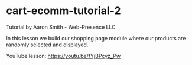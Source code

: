 # cart-ecomm-tutorial-2
Tutorial by Aaron Smith - Web-Presence LLC

In this lesson we build our shopping page module where our products are randomly selected and displayed.

YouTube lesson: https://youtu.be/fYjBPcyz_Pw
